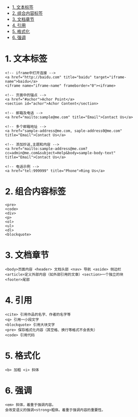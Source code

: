 <!-- TOC -->

- [1. 文本标签](#1-文本标签)
- [2. 组合内容标签](#2-组合内容标签)
- [3. 文档章节](#3-文档章节)
- [4. 引用](#4-引用)
- [5. 格式化](#5-格式化)
- [6. 强调](#6-强调)

<!-- /TOC -->
# 1. 文本标签
```
<!-- iframe中打开连接 -->
<a href="http://baidu.com" title="baidu" target="iframe-name">baidu</a>
<iframe name="iframe-name" frameborder="0"><iframe>

<!-- 页面中的锚点 -->
<a href="#achor">Achor Point</a>
<section id="achor">Achor Content</section>

<!-- 邮箱及电话 -->
<a href="mailto:sample@me.com" title="Email">Contact Us</a>

<!-- 多个邮箱地址 -->
<a href="sample-address@me.com, saple-address0@me.com" title="Email">Contact Us</a>

<!-- 添加抄送,主题和内容 -->
<a href="mailto:sample-address@me.com?cc=admin@me.com&subject=Help&body=sample-body-text" title="Email">Contact Us</a>

<!-- 电话示例 -->
<a href="tel:999999" title="Phone">Ring Us</a>

```

# 2. 组合内容标签

```
<pre>
<code>
<div>
<p>
<ol>
<ul>
<dl>
<blockquote>

```
# 3. 文档章节
```
<body>页面内容 <header> 文档头部 <nav> 导航 <aside> 侧边栏
<article>定义外部内容（如外部引用的文章）<section>一个独立的块
<footer>尾部
```
# 4. 引用
```
<cite> 引用作品的名字、作者的名字等
<q> 引用一小段文字
<blockquote> 引用大块文字
<pre> 保存格式化内容（其空格、换行等格式不会丢失）
<code> 引用代码
```
# 5. 格式化
```
<b> 加粗 <i> 斜体
```
# 6. 强调
```
<em> 斜体，着重于强调内容。
会改变语义的强调<strong>粗体。着重于强调内容的重要性。
```


